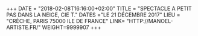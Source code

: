 +++
DATE = "2018-02-08T16:16:00+02:00"
TITLE = "SPECTACLE A PETIT PAS DANS LA NEIGE, CIE T."
DATES ="LE 21 DÉCEMBRE 2017"
LIEU = "CRÈCHE, PARIS 75000 ILE DE FRANCE"
LINK= "HTTP://MANOEL-ARTISTE.FR/"
WEIGHT=9999907
+++